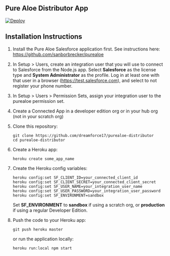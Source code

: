 ## Pure Aloe Distributor App

[![Deploy](https://www.herokucdn.com/deploy/button.png)](https://heroku.com/deploy)

## Installation Instructions

1. Install the Pure Aloe Salesforce application first. See instructions here: https://github.com/sanborbrecker/purealoe

1. In Setup > Users, create an integration user that you will use to connect to Salesforce from the Node.js app. Select **Salesforce** as the license type and **System Administrator** as the profile. Log in at least one with that user in a browser (https://test.salesforce.com), and select to not register your phone number.

1. In Setup > Users > Permission Sets, assign your integration user to the purealoe permission set.

1. Create a Connected App in a developer edition org or in your hub org (not in your scratch org)

1. Clone this repository:
    ```
    git clone https://github.com/dreamforce17/purealoe-distributor
    cd purealoe-distributor
    ```

1. Create a Heroku app:
    ```
    heroku create some_app_name
    ```

1. Create the Heroku config variables:
    ```
    heroku config:set SF_CLIENT_ID=your_connected_client_id
    heroku config:set SF_CLIENT_SECRET=your_connected_client_secret
    heroku config:set SF_USER_NAME=your_integration_user_name
    heroku config:set SF_USER_PASSWORD=your_integration_user_password
    heroku config:set SF_ENVIRONMENT=sandbox
    ```

    Set **SF_ENVIRONMENT** to **sandbox** if using a scratch org, or **production** if using a regular Developer Edition.

1. Push the code to your Heroku app:
    ```
    git push heroku master
    ```

    or run the application locally:

    ```
    heroku run:local npm start
    ```
